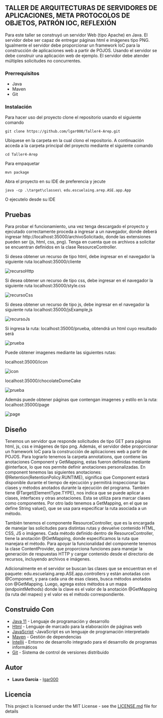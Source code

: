 ## TALLER DE ARQUITECTURAS DE SERVIDORES DE APLICACIONES, META PROTOCOLOS DE OBJETOS, PATRÓN IOC, REFLEXIÓN

Para este taller se construyó un servidor Web (tipo Apache) en Java. El servidor debe ser capaz de entregar páginas html e imágenes tipo PNG. Igualmente el servidor debe proporcionar un framework IoC para la construcción de aplicaciones web a partir de POJOS. Usando el servidor se debe construir una aplicación web de ejemplo. El servidor debe atender múltiples solicitudes no concurrentes.

### Prerrequisitos

- Java
- Maven
- Git


### Instalación

Para hacer uso del proyecto clone el repositorio usando el siguiente comando

```
git clone https://github.com/lgar000/Taller4-Arep.git
```

Ubiquese en la carpeta en la cual clono el repositorio. A continuación
acceda a la carpeta principal del proyecto mediante el siguiente comando

```
cd Taller4-Arep
```

Para empaquetar 

```
mvn package
```

Abra el proyecto en su IDE de preferencia y jecute

```
java -cp .\target\classes\ edu.escuelaing.arep.ASE.app.App
```

O ejecutelo desde su IDE 

## Pruebas 

Para probar el funcionamiento, una vez tenga descargado el proyecto y ejecutado correctamente proceda a ingresar a un navegador, donde deberá ingresar http://localhost:35000/archivoSolicitado, donde las extensiones pueden ser (js, html, css, png). Tenga en cuenta que os archivos a solicitar se encuentran definidos en la clase ResourceController.


Si desea obtener un recurso de tipo html, debe ingresar en el navegador la siguiente ruta localhost:35000/cliente


![recursoHttp](https://github.com/lgar000/Taller4-Arep/blob/main/Imagenes/recursoHtml.png)


Si desea obtener un recurso de tipo css, debe ingresar en el navegador la siguiente ruta localhost:35000/style.css


![recursoCss](https://github.com/lgar000/Taller4-Arep/blob/main/Imagenes/recursoCss.png)


Si desea obtener un recurso de tipo js, debe ingresar en el navegador la siguiente ruta localhost:35000/jsExample,js


![recursoJs](https://github.com/lgar000/Taller4-Arep/blob/main/Imagenes/recursoJs.png)


Si ingresa la ruta: localhost:35000/prueba, obtendrá un html cuyo resultado será


![prueba](https://github.com/lgar000/Taller4-Arep/blob/main/Imagenes/prueba.png)

Puede obtener imagenes mediante las siguientes rutas:

localhost:35000/icon

![icon](https://github.com/lgar000/Taller4-Arep/blob/main/Imagenes/icon.png)

localhost:35000/chocolateDomeCake

![prueba](https://github.com/lgar000/Taller4-Arep/blob/main/Imagenes/chocolateDomeCake.png)

Además puede obtener páginas que contengan imagenes y estilo en la ruta: localhost:35000/page

![page](https://github.com/lgar000/Taller4-Arep/blob/main/Imagenes/page.png)

## Diseño

Tenemos un servidor que responde solicitudes de tipo GET para páginas html, js, css e imágenes de tipo png. Además, el servidor debe proporcionar un framework IoC para la construcción de aplicaciones web a partir de POJOS. Para lograrlo tenemos la carpeta annotations, que contiene las anotaciones Component
y GetMapping, estas fueron definidas mediante @interface, lo que nos permite definir anotaciones personalizadas.  En component tenemos las siguientes anotaciones: @Retention(RetentionPolicy.RUNTIME), significa que Component estará disponible durante el tiempo de ejecución y permitirá inspeccionar las clases y métodos anotados durante la ejecución del programa. También tiene @Target(ElementType.TYPE), nos indica que se puede aplicar a clases, interfaces y otras anotaciones. Esta se utiliza para marcar clases como componentes. Por otro lado tenemos a GetMapping, en el que se define String value(), que se usa para especificar la ruta asociada a un método.

También tenemos el componente ResourceController, que es la encargada de manejar las solicitudes para distintas rutas y devuelve contenido HTML, CSS, JS o imágenes. Cada método definido dentro de ResourceController, tiene la anotación @GetMapping, donde especificamos la ruta que manejara el método. Para apoyar la funcionalidad del componente tenemos la clase ContentProvider, que proporciona funciones para manejar la generación de respuestas HTTP y cargar contenido desde el directorio de recursos, incluyendo archivos e imágenes.

Adicionalmente en el servidor se buscan  las clases que se encuentran en el paquete: edu.escuelaing.arep.ASE.app.controllers y están anotadas con @Component, y para cada una de esas clases, busca métodos anotados con @GetMapping. Luego, agrega estos métodos a un mapa (endpointMethods) donde la clave es el valor de la anotación @GetMapping (la ruta del mapeo) y el valor es el método correspondiente.

## Construido Con

* [Java 11](https://www.oracle.com/co/java/technologies/javase/jdk11-archive-downloads.html) - Lenguaje de programación y desarrollo
* [Html](https://developer.mozilla.org/es/docs/Web/HTML) - Lenguaje de marcado para la elaboración de páginas web
* [JavaScript](https://developer.mozilla.org/es/docs/Web/CSS) -JavaScript es un lenguaje de programación interpretado
* [Maven](https://maven.apache.org/) - Gestión de dependencias
* [Intellij](https://www.jetbrains.com/es-es/idea/) - Entorno de desarrollo integrado para el desarrollo de programas informáticos
* [Git](https://rometools.github.io/rome/) - Sistema de control de versiones distribuido


## Autor

* **Laura García** - [lgar000](https://github.com/lgar000)

## Licencia

This project is licensed under the MIT License - see the [LICENSE.md](LICENSE.md) file for details
